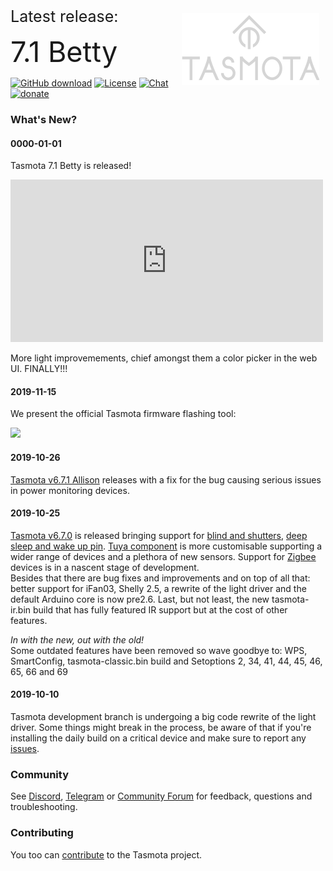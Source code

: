 
<img style="margin: 10px 10px; float:right; width:220px" src="_media/logog.png" alt="Tasmota Logo"></img>

<!-- <img src="https://user-images.githubusercontent.com/5904370/55973675-661c1400-5c86-11e9-8453-0082bfcd61b6.png" width="200" align="right"> </img> -->
<span style="font-size:25px">Latest release:</span>

<span style="font-size:45px;">7.1 Betty</span>

<!-- <img src="https://user-images.githubusercontent.com/5904370/55974399-d4ada180-5c87-11e9-99cc-316220bf5e95.png" align="right" width=200></img> -->

[![GitHub download](https://img.shields.io/github/downloads/arendst/Tasmota/total.svg)](https://github.com/arendst/Tasmota/releases/latest)
[![License](https://img.shields.io/github/license/arendst/Tasmota.svg)](https://github.com/arendst/Tasmota/blob/development/LICENSE.txt)
[![Chat](https://img.shields.io/discord/479389167382691863.svg)](https://discord.gg/Ks2Kzd4)
[![donate](https://img.shields.io/badge/donate-PayPal-blue.svg)](https://paypal.me/tasmota)

### What's New?
<!-- tabs:start -->

#### **0000-01-01**
Tasmota 7.1 Betty is released!  

<iframe width="500" height="260" src="https://www.youtube.com/embed/9iEoq8qZZK8?autoplay=1&rel=0&controls=0&modestbranding=1" frameborder="0" allow="accelerometer; autoplay; encrypted-media; gyroscope; picture-in-picture" allowfullscreen></iframe>

More light improvemements, chief amongst them a color picker in the web UI. FINALLY!!! 

#### **2019-11-15**
We present the official Tasmota firmware flashing tool:  
   
[<img src="https://raw.githubusercontent.com/tasmota/tasmota-pyflasher/v1/images/splash.png" width=300></img>](https://github.com/tasmota/tasmota-pyflasher) 

#### **2019-10-26**
[Tasmota v6.7.1 Allison](../releases/tag/v6.7.1) releases with a fix for the bug causing serious issues in power monitoring devices. 

#### **2019-10-25**
[Tasmota v6.7.0](../releases/tag/v6.7.0) is released bringing support for [blind and shutters](Commands#blinds-shutters-and-roller-shades), [deep sleep and wake up pin](DeepSleep). [Tuya component](tuyamcu) is more customisable supporting a wider range of devices and a plethora of new sensors. Support for [Zigbee](https://github.com/arendst/Tasmota/wiki/Zigbee) devices is in a nascent stage of development.    
Besides that there are bug fixes and improvements and on top of all that: better support for iFan03, Shelly 2.5, a rewrite of the light driver and the default Arduino core is now pre2.6. Last, but not least, the new tasmota-ir.bin build that has fully featured IR support but at the cost of other features.

_In with the new, out with the old!_    
Some outdated features have been removed so wave goodbye to: WPS, SmartConfig, tasmota-classic.bin build and Setoptions 2, 34, 41, 44, 45, 46, 65, 66 and 69

#### **2019-10-10**
Tasmota development branch is undergoing a big code rewrite of the light driver. Some things might break in the process, be aware of that if you're installing the daily build on a critical device and make sure to report any [issues](https://github.com/arendst/Tasmota/issues).

<!-- tabs:end -->

### Community
See [Discord](https://discord.gg/Ks2Kzd4), [Telegram](https://t.me/tasmota) or [Community Forum](https://groups.google.com/d/forum/sonoffusers) for feedback, questions and troubleshooting.

### Contributing
You too can [contribute](Contributing) to the Tasmota project.
